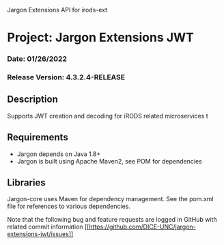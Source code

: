 
Jargon Extensions API for irods-ext


# Project: Jargon Extensions JWT
### Date: 01/26/2022
### Release Version: 4.3.2.4-RELEASE

## Description

Supports JWT creation and decoding for iRODS related microservices t

## Requirements

* Jargon depends on Java 1.8+
* Jargon is built using Apache Maven2, see POM for dependencies

## Libraries

Jargon-core uses Maven for dependency management.  See the pom.xml file for references to various dependencies.

Note that the following bug and feature requests are logged in GitHub with related commit information [[https://github.com/DICE-UNC/jargon-extensions-jwt/issues]]

